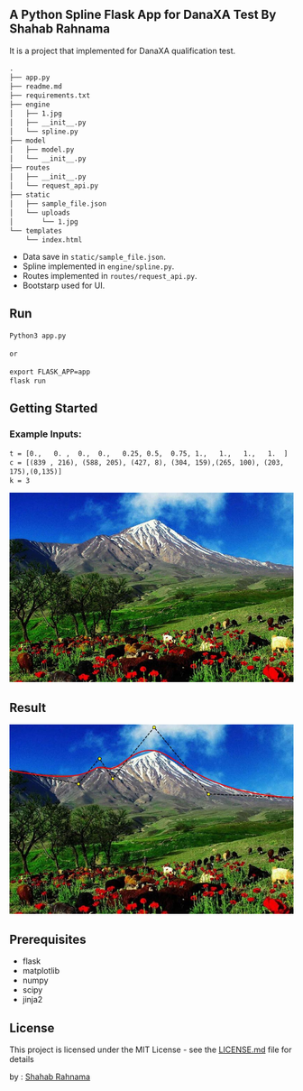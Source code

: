 ## A Python Spline Flask App for DanaXA Test By Shahab Rahnama

It is a project that implemented for DanaXA qualification test.

```
.
├── app.py
├── readme.md
├── requirements.txt
├── engine
│   ├── 1.jpg
│   ├── __init__.py
│   └── spline.py
├── model
│   ├── model.py
│   └── __init__.py
├── routes
│   ├── __init__.py
│   └── request_api.py
├── static
│   ├── sample_file.json
│   └── uploads
│       └── 1.jpg
└── templates
    └── index.html

```

* Data save in `static/sample_file.json`.
* Spline implemented in `engine/spline.py`.
* Routes implemented in `routes/request_api.py`.
* Bootstarp used for UI.



## Run

```
Python3 app.py

or

export FLASK_APP=app
flask run
```

## Getting Started

### Example Inputs:

```
t = [0.,   0. ,  0.,  0.,   0.25, 0.5,  0.75, 1.,   1.,   1.,   1.  ]
c = [(839 , 216), (588, 205), (427, 8), (304, 159),(265, 100), (203, 175),(0,135)]
k = 3

```

![alt text](https://github.com/srahnama/danaXATest/blob/main/engine/1.jpg)

## Result

![alt text](https://github.com/srahnama/danaXATest/blob/main/static/uploads/2.jpg?raw=true)

## Prerequisites

* flask
* matplotlib
* numpy
* scipy
* jinja2


## License

This project is licensed under the MIT License - see the [LICENSE.md](LICENSE.md) file for details

by : [Shahab Rahnama](http://srahnama.ir/)
